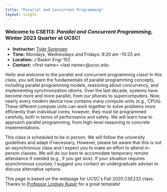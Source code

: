 ```yaml
---
title: "Parallel and Concurrent Programming"
layout: single
---
```



### Welcome to **CSE113:** _Parallel and Concurrent Programming_, Winter 2023 Quarter at UCSC!

- **Instructor:** [Tyler Sorensen](https://users.soe.ucsc.edu/~tsorensen/)
- **Time:** Mondays, Wednesdays and Fridays: 9:20 am -10:25 am
- **Location:** J Baskin Engr 152
- **Contact:** \<first name\>.\<last name\>@ucsc.edu

Hello and welcome to the parallel and concurrent programming class! In this class, you will learn the fundamentals of parallel programming concepts, including parallel programming models, reasoning about concurrency, and implementing synchronization idioms. Over the last decade, systems have become more and more parallel, from our phones to supercomputers. Now, nearly every modern device now contains many compute units (e.g., CPUs). These different compute units can work together to solve problems more efficiently than individual cores; however, they must be programmed carefully, both in terms of performance and safety. We will learn how to approach parallel programming, from high-level reasoning to concrete implementations.

This class is scheduled to be _in person_. We will follow the university guidelines and adapt if necessary, However, please be aware that this is not an asynchronous class and I expect you to make an effort to attend in-person classes. We will do our best to accomodate temporary remote attendance if needed (e.g., if you get sick). If your situation requires asynchronous courses, I suggest you contact an undergraduate adviser to discuss alternative options.

This page is based on the webpage for UCSC's Fall 2020 CSE232 class. Thanks to [Professor Lindsey Kuper](https://users.soe.ucsc.edu/~lkuper/) for a great template!
